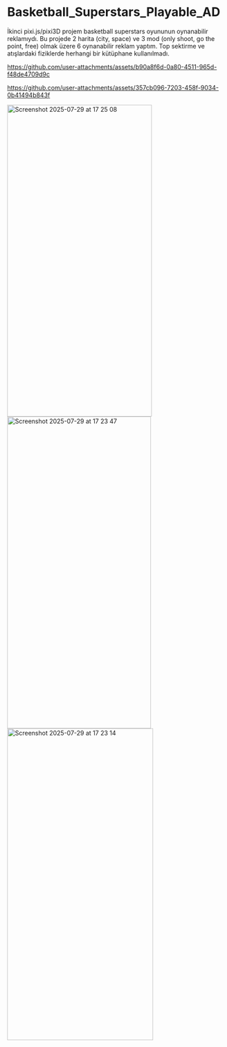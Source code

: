 # Basketball_Superstars_Playable_AD

İkinci pixi.js/pixi3D projem basketball superstars oyununun oynanabilir reklamıydı. Bu projede 2 harita (city, space) ve 3 mod (only shoot, go the point, free) olmak üzere 6 oynanabilir reklam yaptım. Top sektirme ve atışlardaki fiziklerde herhangi bir kütüphane kullanılmadı. 

https://github.com/user-attachments/assets/b90a8f6d-0a80-4511-965d-f48de4709d9c

https://github.com/user-attachments/assets/357cb096-7203-458f-9034-0b41494b843f

<img width="334" height="719" alt="Screenshot 2025-07-29 at 17 25 08" src="https://github.com/user-attachments/assets/3ec77faa-21fc-4718-8f7f-6c720b54ab98" />
<img width="332" height="719" alt="Screenshot 2025-07-29 at 17 23 47" src="https://github.com/user-attachments/assets/b50e2e43-2022-4209-8080-d2e8c8fb40c1" />
<img width="337" height="719" alt="Screenshot 2025-07-29 at 17 23 14" src="https://github.com/user-attachments/assets/624f3297-cc92-4af4-963a-6371ad7455fc" />
